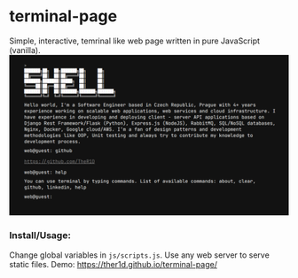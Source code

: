 # terminal-page
Simple, interactive, temrinal like web page written in pure JavaScript (vanilla).
![gif demo](demo.png)
### Install/Usage:
Change global variables in `js/scripts.js`.
Use any web server to serve static files.
Demo: https://ther1d.github.io/terminal-page/
